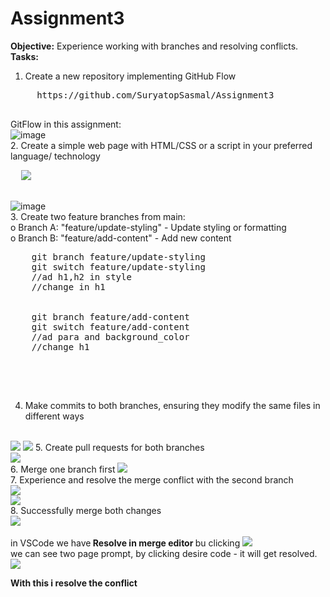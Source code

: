 # Assignment3
**Objective:** Experience working with branches and resolving conflicts.
**Tasks:**
1.	Create a new repository implementing GitHub Flow
   <pre>
     https://github.com/SuryatopSasmal/Assignment3
   </pre>
GitFlow in this assignment:
</br>
![image](https://github.com/user-attachments/assets/f87d35c5-0696-4e29-a93e-0704211d0c41)
</br>
2.	Create a simple web page with HTML/CSS or a script in your preferred language/ technology
</br>
<pre>
  <img src="https://github.com/user-attachments/assets/2217053e-606e-4b48-bbf9-11ba7f76fac0">

</pre>
![image](https://github.com/user-attachments/assets/93fefb10-b53d-4ec6-aa58-1603261bcc97)
</br>
3.  Create two feature branches from main: </br>
  o	Branch A: "feature/update-styling" - Update styling or formatting </br>
  o	Branch B: "feature/add-content" - Add new content </br>

  <pre>
    git branch feature/update-styling
    git switch feature/update-styling
    //ad h1,h2 in style
    //change in h1
    
    
    git branch feature/add-content
    git switch feature/add-content
    //ad para and background_color
    //change h1

  </pre>
  </br>

4.	Make commits to both branches, ensuring they modify the same files in different ways
   </br>
<img src="https://github.com/user-attachments/assets/83994878-f46e-45f6-8309-ab0a58baf066">
<img src="https://github.com/user-attachments/assets/79e9a85f-f32a-4b82-94ab-3bda1e105673">
5.	Create pull requests for both branches
   </br>
   <img src="https://github.com/user-attachments/assets/c5f5652b-74b2-4de6-ab0b-1430ef1e82ab">
</br>
6.	Merge one branch first
   <img src="https://github.com/user-attachments/assets/e080d5a0-8b74-4e43-8df4-5782ebbb9aa0"> </br>
7.	Experience and resolve the merge conflict with the second branch </br>
    <img src="https://github.com/user-attachments/assets/536f4d52-b3bf-42c0-ae50-75e13f47d9fe">
</br>
  <img src="https://github.com/user-attachments/assets/58ebafff-0cd6-4a9f-a1b5-99e577cef545">
</br>
8.	Successfully merge both changes </br>
   <img src="https://github.com/user-attachments/assets/efbb817e-7ce5-4d23-a7f2-42cc46916a65"> </br>
</br>
in VSCode we have<b> Resolve in merge editor </b> bu clicking 
    <img src="https://github.com/user-attachments/assets/7a1a470c-26e9-4d1d-9d9f-8fd668688a11"> </br>
we can see two page prompt, by clicking desire code - it will get resolved.
<img src="https://github.com/user-attachments/assets/9f33a72f-295d-4ea8-a2a1-a31139c10be1"> </br>

<p><b>With this i resolve the conflict</b></p>




